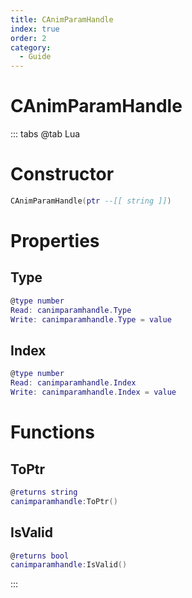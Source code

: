 ```yaml
---
title: CAnimParamHandle
index: true
order: 2
category:
  - Guide
---
```


# CAnimParamHandle

::: tabs
@tab Lua
# Constructor
```lua
CAnimParamHandle(ptr --[[ string ]])
```
# Properties
## Type 
```lua
@type number
Read: canimparamhandle.Type
Write: canimparamhandle.Type = value
```
## Index 
```lua
@type number
Read: canimparamhandle.Index
Write: canimparamhandle.Index = value
```
# Functions
## ToPtr
```lua
@returns string
canimparamhandle:ToPtr()
```
## IsValid
```lua
@returns bool
canimparamhandle:IsValid()
```

:::